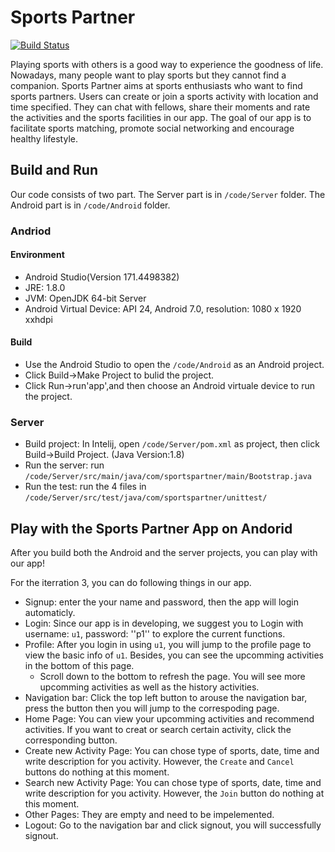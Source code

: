 # Sports Partner
[![Build Status](https://travis-ci.com/jhu-oose/2017-group-4.svg?token=qu7s5Cf7sE84eRpgCzqR&branch=master)](https://travis-ci.com/jhu-oose/2017-group-4)

Playing sports with others is a good way to experience the goodness of life. Nowadays, many people want to play sports but they cannot find a companion. Sports Partner aims at sports enthusiasts who want to find sports partners. Users can create or join a sports activity with location and time specified. They can chat with fellows, share their moments and rate the activities and the sports facilities in our app. The goal of our app is to facilitate sports matching, promote social networking and encourage healthy lifestyle.

## Build and Run
Our code consists of two part. The Server part is in ``/code/Server`` folder. The Android part is in ``/code/Android`` folder.

### Andriod

#### Environment
- Android Studio(Version 171.4498382)
- JRE: 1.8.0
- JVM: OpenJDK 64-bit Server
- Android Virtual Device: API 24, Android 7.0, resolution: 1080 x 1920 xxhdpi

#### Build 
- Use the Android Studio to open the ``/code/Android`` as an Android project.
- Click Build->Make Project to bulid the project.
- Click Run->run'app',and then choose an Android virtuale device to run the project.

### Server
- Build project: In Intelij, open ``/code/Server/pom.xml`` as project, then click Build->Build Project. (Java Version:1.8)
- Run the server: run ``/code/Server/src/main/java/com/sportspartner/main/Bootstrap.java``
- Run the test: run the 4 files in ``/code/Server/src/test/java/com/sportspartner/unittest/``


## Play with the Sports Partner App on Andorid

After you build both the Android and the server projects, you can play with our app!

For the iterration 3, you can do following things in our app.
- Signup: enter the your name and password, then the app will login automaticly.
- Login: Since our app is in developing, we suggest you to Login with username: ``u1``, password: ''p1'' to explore the current functions.
- Profile: After you login in using ``u1``, you will jump to the profile page to view the basic info of ``u1``.
  Besides, you can see the upcomming activities in the bottom of this page. 
  - Scroll down to the bottom to refresh the page. You will see more upcomming activities as well as the history activities.
- Navigation bar: Click the top left button to arouse the navigation bar, press the button then you will jump to the correspoding page.
- Home Page: You can view your upcomming activities and recommend activities. If you want to creat or search certain activity, click the corresponding button.
- Create new Activity Page: You can chose type of sports, date, time and write description for you activity. However, the ``Create`` and ``Cancel`` buttons do nothing at this moment.
- Search new Activity Page: You can chose type of sports, date, time and write description for you activity. However, the ``Join`` button do nothing at this moment.
- Other Pages: They are empty and need to be impelemented.
- Logout: Go to the navigation bar and click signout, you will successfully signout.

